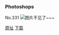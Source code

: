 ### Photoshops
No.331
![图片不见了~~~](https://imgs.xkcd.com/comics/photoshops.png)

[原址](https://xkcd.com//331) [下载](https://imgs.xkcd.com/comics/photoshops.png)

